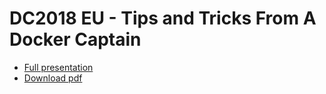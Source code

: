 # DC2018 EU - Tips and Tricks From A Docker Captain

- [Full presentation](https://sudo-bmitch.github.io/presentations/dc2018eu/tips-and-tricks-of-the-captains.html)
- [Download pdf](https://sudo-bmitch.github.io/presentations/dc2018eu/tips-and-tricks-of-the-captains.pdf)

